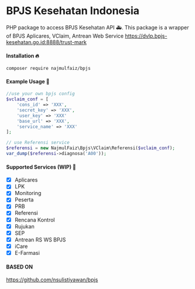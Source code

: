 # BPJS Kesehatan Indonesia
PHP package to access BPJS Kesehatan API :ambulance:.
This package is a wrapper of BPJS Aplicares, VClaim, Antrean Web Service
https://dvlp.bpjs-kesehatan.go.id:8888/trust-mark

#### Installation :fire:

`composer require najmulfaiz/bpjs`

#### Example Usage :confetti_ball:
```php
//use your own bpjs config
$vclaim_conf = [
    'cons_id' => 'XXX',
    'secret_key' => 'XXX',
    'user_key' => 'XXX'
    'base_url' => 'XXX',
    'service_name' => 'XXX'
];

// use Referensi service
$referensi = new NajmulFaiz\Bpjs\VClaim\Referensi($vclaim_conf);
var_dump($referensi->diagnosa('A00'));
```

#### Supported Services (WIP) :rocket:

- [x] Aplicares
- [x] LPK
- [x] Monitoring
- [x] Peserta
- [x] PRB
- [x] Referensi
- [x] Rencana Kontrol
- [x] Rujukan
- [x] SEP
- [x] Antrean RS WS BPJS
- [x] iCare
- [x] E-Farmasi

#### BASED ON
https://github.com/nsulistiyawan/bpjs
